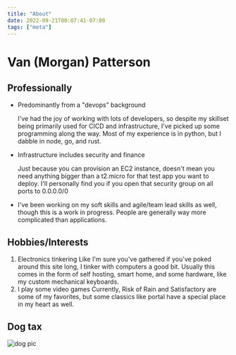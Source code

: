 ```yaml
---
title: "About"
date: 2022-09-21T00:07:41-07:00
tags: ["meta"]
---
```


# Van (Morgan) Patterson

## Professionally

- Predominantly from a "devops" background

  I've had the joy of working with lots of developers, so despite my skillset being primarily used for CICD and infrastructure, I've picked up some programming along the way. Most of my experience is in python, but I dabble in node, go, and rust.

- Infrastructure includes security and finance

  Just because you can provision an EC2 instance, doesn't mean you need anything bigger than a t2.micro for that test app you want to deploy. I'll personally find you if you open that security group on all ports to 0.0.0.0/0

- I've been working on my soft skills and agile/team lead skills as well, though this is a work in progress. People are generally way more complicated than applications.

## Hobbies/Interests

1. Electronics tinkering
   Like I'm sure you've gathered if you've poked around this site long, I tinker with computers a good bit. Usually this comes in the form of self hosting, smart home, and some hardware, like my custom mechanical keyboards.
1. I play some video games
   Currently, Risk of Rain and Satisfactory are some of my favorites, but some classics like portal have a special place in my heart as well.

## Dog tax

![dog pic](/dogTax.jpg)
